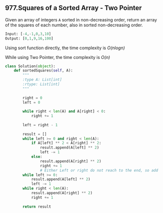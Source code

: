 ## 977.Squares of a Sorted Array - Two Pointer

Given an array of integers `A` sorted in non-decreasing order, return an array of the squares of each number, also in sorted non-decreasing order.

```python
Input: [-4,-1,0,3,10]
Output: [0,1,9,16,100]
```

Using sort function directly, the time complexity is *O(nlogn)*

While using Two Pointer, the time complexity is *O(n)*

```python
class Solution(object):
    def sortedSquares(self, A):
        """
        :type A: List[int]
        :rtype: List[int]
        """
        
        right = 0
        left = 0
        
        while right < len(A) and A[right] < 0:
            right += 1
        
        left = right - 1
        
        result = []
        while left >= 0 and right < len(A):
            if A[left] ** 2 < A[right] ** 2:
                result.append(A[left] ** 2)
                left -= 1
            else:
                result.append(A[right] ** 2)
                right += 1
				# Either Left or right do not reach to the end, so add the remaining to the list
        while left >= 0:
            result.append(A[left] ** 2)
            left -= 1
        while right < len(A):
            result.append(A[right] ** 2)
            right += 1
            
        return result
```

